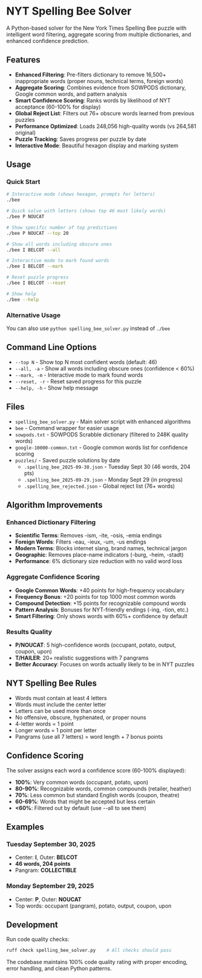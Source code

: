 # NYT Spelling Bee Solver

A Python-based solver for the New York Times Spelling Bee puzzle with intelligent word filtering, aggregate scoring from multiple dictionaries, and enhanced confidence prediction.

## Features

- **Enhanced Filtering**: Pre-filters dictionary to remove 16,500+ inappropriate words (proper nouns, technical terms, foreign words)
- **Aggregate Scoring**: Combines evidence from SOWPODS dictionary, Google common words, and pattern analysis
- **Smart Confidence Scoring**: Ranks words by likelihood of NYT acceptance (60-100% for display)
- **Global Reject List**: Filters out 76+ obscure words learned from previous puzzles
- **Performance Optimized**: Loads 248,056 high-quality words (vs 264,581 original)
- **Puzzle Tracking**: Saves progress per puzzle by date
- **Interactive Mode**: Beautiful hexagon display and marking system

## Usage

### Quick Start

```bash
# Interactive mode (shows hexagon, prompts for letters)
./bee

# Quick solve with letters (shows top 46 most likely words)
./bee P NOUCAT

# Show specific number of top predictions
./bee P NOUCAT --top 20

# Show all words including obscure ones
./bee I BELCOT --all

# Interactive mode to mark found words
./bee I BELCOT --mark

# Reset puzzle progress
./bee I BELCOT --reset

# Show help
./bee --help
```

### Alternative Usage

You can also use `python spelling_bee_solver.py` instead of `./bee`

## Command Line Options

- `--top N` - Show top N most confident words (default: 46)
- `--all, -a` - Show all words including obscure ones (confidence < 60%)
- `--mark, -m` - Interactive mode to mark found words
- `--reset, -r` - Reset saved progress for this puzzle
- `--help, -h` - Show help message

## Files

- `spelling_bee_solver.py` - Main solver script with enhanced algorithms
- `bee` - Command wrapper for easier usage
- `sowpods.txt` - SOWPODS Scrabble dictionary (filtered to 248K quality words)
- `google-10000-common.txt` - Google common words list for confidence scoring
- `puzzles/` - Saved puzzle solutions by date
  - `.spelling_bee_2025-09-30.json` - Tuesday Sept 30 (46 words, 204 pts)
  - `.spelling_bee_2025-09-29.json` - Monday Sept 29 (in progress)
  - `.spelling_bee_rejected.json` - Global reject list (76+ words)

## Algorithm Improvements

### Enhanced Dictionary Filtering

- **Scientific Terms**: Removes -ism, -ite, -osis, -emia endings
- **Foreign Words**: Filters -eau, -ieux, -um, -us endings  
- **Modern Terms**: Blocks internet slang, brand names, technical jargon
- **Geographic**: Removes place-name indicators (-burg, -heim, -stadt)
- **Performance**: 6% dictionary size reduction with no valid word loss

### Aggregate Confidence Scoring

- **Google Common Words**: +40 points for high-frequency vocabulary
- **Frequency Bonus**: +20 points for top 1000 most common words
- **Compound Detection**: +15 points for recognizable compound words
- **Pattern Analysis**: Bonuses for NYT-friendly endings (-ing, -tion, etc.)
- **Smart Filtering**: Only shows words with 60%+ confidence by default

### Results Quality

- **P/NOUCAT**: 5 high-confidence words (occupant, potato, output, coupon, upon)
- **T/HAILER**: 20+ realistic suggestions with 7 pangrams
- **Better Accuracy**: Focuses on words actually likely to be in NYT puzzles

## NYT Spelling Bee Rules

- Words must contain at least 4 letters
- Words must include the center letter
- Letters can be used more than once
- No offensive, obscure, hyphenated, or proper nouns
- 4-letter words = 1 point
- Longer words = 1 point per letter
- Pangrams (use all 7 letters) = word length + 7 bonus points

## Confidence Scoring

The solver assigns each word a confidence score (60-100% displayed):

- **100%**: Very common words (occupant, potato, upon)
- **80-90%**: Recognizable words, common compounds (retailer, heather)
- **70%**: Less common but standard English words (coupon, theatre)
- **60-69%**: Words that might be accepted but less certain
- **<60%**: Filtered out by default (use --all to see them)

## Examples

### Tuesday September 30, 2025

- Center: **I**, Outer: **BELCOT**
- **46 words, 204 points**
- Pangram: **COLLECTIBLE**

### Monday September 29, 2025

- Center: **P**, Outer: **NOUCAT**
- Top words: occupant (pangram), potato, output, coupon, upon

## Development

Run code quality checks:

```bash
ruff check spelling_bee_solver.py    # All checks should pass
```

The codebase maintains 100% code quality rating with proper encoding, error handling, and clean Python patterns.
